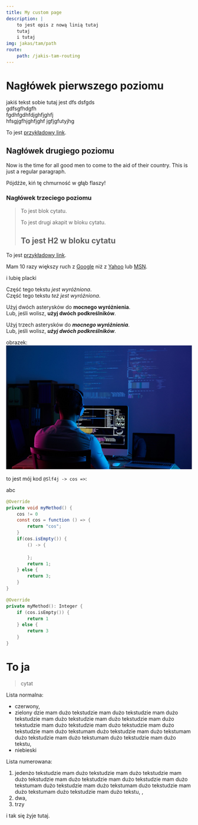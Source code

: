 ```yaml
---
title: My custom page
description: |
    to jest opis z nową linią tutaj 
    tutaj
    i tutaj
img: jakas/tam/path
route: 
    path: /jakis-tam-routing
---
```


# Nagłówek pierwszego poziomu

jakiś tekst sobie tutaj jest dfs dsfgds  
gdfsgfhdgfh  
fgdhfgdhfdjghfjghfj  
hfsgjgfhjghfjghf
jgfjgfutyjhg


To jest [przykładowy link](http://przykład.pl/ "Z Tytułem"). 

## Nagłówek drugiego poziomu

Now is the time for all good men to come to
the aid of their country. This is just a
regular paragraph.

Pójdźże, kiń tę chmurność w głąb flaszy!

### Nagłówek trzeciego poziomu

> To jest blok cytatu.
>
> To jest drugi akapit w bloku cytatu.
>
> ## To jest H2 w bloku cytatu


To jest [przykładowy link](http://przykład.pl/ "Z Tytułem"). 
  
Mam 10 razy większy ruch z [Google][1] niż
z [Yahoo][2] lub [MSN][3].

[1]: http://google.com/        "Google"
[2]: http://search.yahoo.com/  "Yahoo Search"
[3]: http://search.msn.com/    "MSN Search"

i lubię placki 

Część tego tekstu *jest wyróżniona*.  
Część tego tekstu _też jest wyróżniona_.

Użyj dwóch asterysków do **mocnego wyróżnienia**.  
Lub, jeśli wolisz, __użyj dwóch podkreślników__.

Użyj trzech asterysków do ***mocnego wyróżnienia***.  
Lub, jeśli wolisz, ___użyj dwóch podkreślników___.

obrazek:   
![jakiś tekst](/images/header-big.jpg "typuł") 

to jest mój kod `@Slf4j -> cos =>`:  

abc

```java 
@Override
private void myMethod() {
    cos != 0
    const cos = function () => {
        return "cos";
    }
    if(cos.isEmpty()) {
        () -> {
            
        };
        return 1;
    } else {
        return 3;
    }
}
``` 
```kotlin
@Override
private myMethod(): Integer {
    if (cos.isEmpty()) {
        return 1
    } else {
        return 3
    }
}
```
# To ja

> cytat

Lista normalna: 
- czerwony, 
- zielony dzie mam dużo tekstudzie mam dużo tekstudzie mam dużo tekstudzie mam dużo tekstudzie mam dużo tekstudzie mam dużo tekstudzie mam dużo tekstudzie mam dużo tekstudzie mam dużo tekstudzie mam dużo tekstumam dużo tekstudzie mam dużo tekstumam dużo tekstudzie mam dużo tekstumam dużo tekstudzie mam dużo tekstu, 
- niebieski

Lista numerowana: 
1. jedenżo tekstudzie mam dużo tekstudzie mam dużo tekstudzie mam dużo tekstudzie mam dużo tekstudzie mam dużo tekstudzie mam dużo tekstumam dużo tekstudzie mam dużo tekstumam dużo tekstudzie mam dużo tekstumam dużo tekstudzie mam dużo tekstu, , 
2. dwa, 
3. trzy

i tak się żyje tutaj.